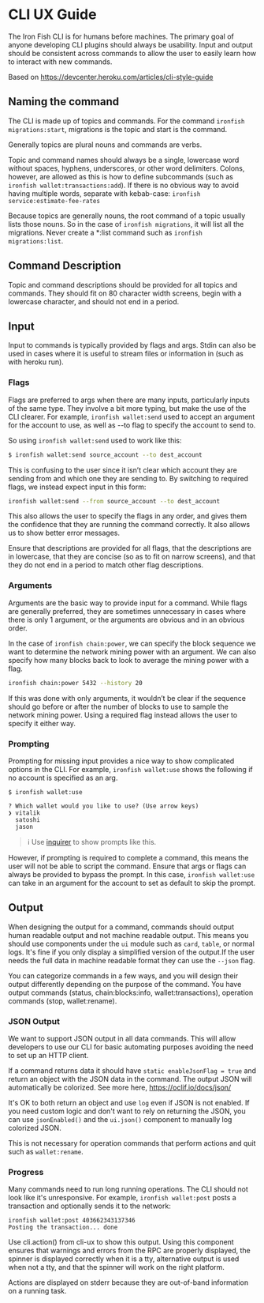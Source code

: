 # CLI UX Guide

The Iron Fish CLI is for humans before machines. The primary goal of anyone developing CLI plugins should always be usability. Input and output should be consistent across commands to allow the user to easily learn how to interact with new commands.

Based on https://devcenter.heroku.com/articles/cli-style-guide

## Naming the command
The CLI is made up of topics and commands. For the command `ironfish migrations:start`, migrations is the topic and start is the command.

Generally topics are plural nouns and commands are verbs.

Topic and command names should always be a single, lowercase word without spaces, hyphens, underscores, or other word delimiters. Colons, however, are allowed as this is how to define subcommands (such as `ironfish wallet:transactions:add`). If there is no obvious way to avoid having multiple words, separate with kebab-case: `ironfish service:estimate-fee-rates`

Because topics are generally nouns, the root command of a topic usually lists those nouns. So in the case of `ironfish migrations`, it will list all the migrations. Never create a *:list command such as `ironfish migrations:list`.

## Command Description
Topic and command descriptions should be provided for all topics and commands. They should fit on 80 character width screens, begin with a lowercase character, and should not end in a period.

## Input
Input to commands is typically provided by flags and args. Stdin can also be used in cases where it is useful to stream files or information in (such as with heroku run).

### Flags

Flags are preferred to args when there are many inputs, particularly inputs of the same type. They involve a bit more typing, but make the use of the CLI clearer. For example, `ironfish wallet:send` used to accept an argument for the account to use, as well as --to flag to specify the account to send to.

So using `ironfish wallet:send` used to work like this:

```bash
$ ironfish wallet:send source_account --to dest_account
```

This is confusing to the user since it isn’t clear which account they are sending from and which one they are sending to. By switching to required flags, we instead expect input in this form:

```bash
ironfish wallet:send --from source_account --to dest_account
```

This also allows the user to specify the flags in any order, and gives them the confidence that they are running the command correctly. It also allows us to show better error messages.

Ensure that descriptions are provided for all flags, that the descriptions are in lowercase, that they are concise (so as to fit on narrow screens), and that they do not end in a period to match other flag descriptions.


### Arguments
Arguments are the basic way to provide input for a command. While flags are generally preferred, they are sometimes unnecessary in cases where there is only 1 argument, or the arguments are obvious and in an obvious order.

In the case of `ironfish chain:power`, we can specify the block sequence we want to determine the network mining power  with an argument. We can also specify how many blocks back to look to average the mining power with a flag.

```bash
ironfish chain:power 5432 --history 20
```

If this was done with only arguments, it wouldn’t be clear if the sequence should go before or after the number of blocks to use to sample the network mining power. Using a required flag instead allows the user to specify it either way.

### Prompting
Prompting for missing input provides a nice way to show complicated options in the CLI. For example, `ironfish wallet:use` shows the following if no account is specified as an arg.

```
$ ironfish wallet:use

? Which wallet would you like to use? (Use arrow keys)
❯ vitalik
  satoshi
  jason
```

> ℹ️ Use [inquirer](https://github.com/sboudrias/Inquirer.js) to show prompts like this.

However, if prompting is required to complete a command, this means the user will not be able to script the command. Ensure that args or flags can always be provided to bypass the prompt. In this case, `ironfish wallet:use` can take in an argument for the account to set as default to skip the prompt.

## Output

When designing the output for a command, commands should output human readable output and not machine readable output. This means you should use components under the `ui` module such as `card`, `table`, or normal logs. It's fine if you only display a simplified version of the output.If the user needs the full data in machine readable format they can use the `--json` flag.

You can categorize commands in a few ways, and you will design their output differently depending on the purpose of the command. You have output commands (status, chain:blocks:info, wallet:transactions), operation commands (stop, wallet:rename).

### JSON Output

We want to support JSON output in all data commands. This will allow developers to use our CLI for basic automating purposes avoiding the need to set up an HTTP client.

If a command returns data it should have `static enableJsonFlag = true` and return an object with the JSON data in the command. The output JSON will automatically be colorized. See more here, https://oclif.io/docs/json/

It's OK to both return an object and use `log` even if JSON is not enabled. If you need custom logic and don't want to rely on returning the JSON, you can use `jsonEnabled()` and the `ui.json()` component to manually log colorized JSON.

This is not necessary for operation commands that perform actions and quit such as `wallet:rename`.

### Progress

Many commands need to run long running operations. The CLI should not look like it's unresponsive. For example, `ironfish wallet:post` posts a transaction and optionally sends it to the network:

```
ironfish wallet:post 403662343137346
Posting the transaction... done
```

Use cli.action() from cli-ux to show this output. Using this component ensures that warnings and errors from the RPC are properly displayed, the spinner is displayed correctly when it is a tty, alternative output is used when not a tty, and that the spinner will work on the right platform.

Actions are displayed on stderr because they are out-of-band information on a running task.
